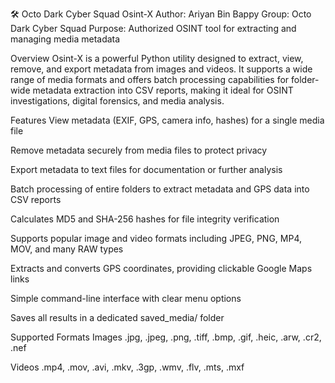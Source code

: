 🛠️ Octo Dark Cyber Squad Osint-X
Author: Ariyan Bin Bappy
Group: Octo Dark Cyber Squad
Purpose: Authorized OSINT tool for extracting and managing media metadata

Overview
Osint-X is a powerful Python utility designed to extract, view, remove, and export metadata from images and videos. It supports a wide range of media formats and offers batch processing capabilities for folder-wide metadata extraction into CSV reports, making it ideal for OSINT investigations, digital forensics, and media analysis.

Features
View metadata (EXIF, GPS, camera info, hashes) for a single media file

Remove metadata securely from media files to protect privacy

Export metadata to text files for documentation or further analysis

Batch processing of entire folders to extract metadata and GPS data into CSV reports

Calculates MD5 and SHA-256 hashes for file integrity verification

Supports popular image and video formats including JPEG, PNG, MP4, MOV, and many RAW types

Extracts and converts GPS coordinates, providing clickable Google Maps links

Simple command-line interface with clear menu options

Saves all results in a dedicated saved_media/ folder

Supported Formats
Images
.jpg, .jpeg, .png, .tiff, .bmp, .gif, .heic, .arw, .cr2, .nef

Videos
.mp4, .mov, .avi, .mkv, .3gp, .wmv, .flv, .mts, .mxf

